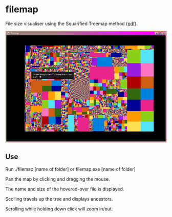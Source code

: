 # filemap

File size visualiser using the Squarified Treemap method ([pdf](http://www.win.tue.nl/~vanwijk/stm.pdf)).

![Screenshot of app](capture2.png)


## Use
Run ./filemap [name of folder] or filemap.exe [name of folder]

Pan the map by clicking and dragging the mouse.

The name and size of the hovered-over file is displayed.

Scolling travels up the tree and displays ancestors.

Scrolling while holding down click will zoom in/out.
